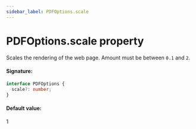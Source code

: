 ```yaml
---
sidebar_label: PDFOptions.scale
---
```


# PDFOptions.scale property

Scales the rendering of the web page. Amount must be between `0.1` and `2`.

#### Signature:

```typescript
interface PDFOptions {
  scale?: number;
}
```

#### Default value:

1
